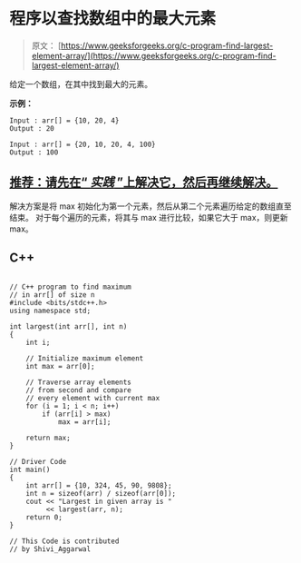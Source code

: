 # 程序以查找数组中的最大元素

> 原文： [https://www.geeksforgeeks.org/c-program-find-largest-element-array/](https://www.geeksforgeeks.org/c-program-find-largest-element-array/)

给定一个数组，在其中找到最大的元素。

**示例：**

```
Input : arr[] = {10, 20, 4}
Output : 20

Input : arr[] = {20, 10, 20, 4, 100}
Output : 100

```

## [推荐：请先在“ ***<u>实践</u>*** ”上解决它，然后再继续解决。](https://practice.geeksforgeeks.org/problems/help-a-thief/0)

解决方案是将 max 初始化为第一个元素，然后从第二个元素遍历给定的数组直至结束。 对于每个遍历的元素，将其与 max 进行比较，如果它大于 max，则更新 max。

## C++ 

```

// C++ program to find maximum 
// in arr[] of size n  
#include <bits/stdc++.h> 
using namespace std; 

int largest(int arr[], int n) 
{ 
    int i; 

    // Initialize maximum element 
    int max = arr[0]; 

    // Traverse array elements  
    // from second and compare 
    // every element with current max  
    for (i = 1; i < n; i++) 
        if (arr[i] > max) 
            max = arr[i]; 

    return max; 
} 

// Driver Code 
int main() 
{ 
    int arr[] = {10, 324, 45, 90, 9808}; 
    int n = sizeof(arr) / sizeof(arr[0]); 
    cout << "Largest in given array is " 
         << largest(arr, n); 
    return 0; 
} 

// This Code is contributed  
// by Shivi_Aggarwal 

```